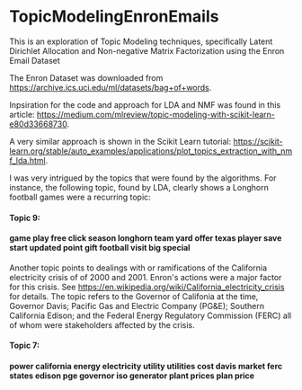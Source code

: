 # TopicModelingEnronEmails
This is an exploration of Topic Modeling techniques, specifically Latent Dirichlet Allocation and Non-negative Matrix Factorization using the Enron Email Dataset

The Enron Dataset was downloaded from https://archive.ics.uci.edu/ml/datasets/bag+of+words.

Inpsiration for the code and approach for LDA and NMF was found in this article: https://medium.com/mlreview/topic-modeling-with-scikit-learn-e80d33668730.

A very similar approach is shown in the Scikit Learn tutorial: https://scikit-learn.org/stable/auto_examples/applications/plot_topics_extraction_with_nmf_lda.html.

I was very intrigued by the topics that were found by the algorithms. For instance, the following topic, found by LDA, clearly shows a Longhorn football games were a recurring topic:

#### Topic 9: 
#### game play free click season longhorn team yard offer texas player save start updated point gift football visit big special


Another topic points to dealings with or ramifications of the California electricity crisis of of 2000 and 2001. Enron's actions were a major factor for this crisis. See https://en.wikipedia.org/wiki/California_electricity_crisis for details. The topic refers to the Governor of Califonia at the time, Governor Davis; Pacific Gas and Electric Company (PG&E); Southern California Edison; and the Federal Energy Regulatory Commission (FERC) all of whom were stakeholders affected by the crisis.

#### Topic 7: 
#### power california energy electricity utility utilities cost davis market ferc states edison pge governor iso generator plant prices plan price
